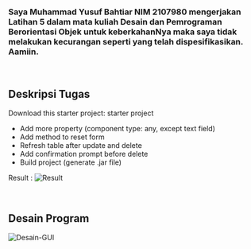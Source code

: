### Saya Muhammad Yusuf Bahtiar NIM 2107980 mengerjakan Latihan 5 dalam mata kuliah Desain dan Pemrograman Berorientasi Objek untuk keberkahanNya maka saya tidak melakukan kecurangan seperti yang telah dispesifikasikan. Aamiin.

<br>

## Deskripsi Tugas
Download this starter project: starter project

* Add more property (component type: any, except text field)
* Add method to reset form
* Refresh table after update and delete
* Add confirmation prompt before delete
* Build project (generate .jar file)

Result :
![Result](https://user-images.githubusercontent.com/100776170/226825159-64c3579c-ef65-4d58-ba21-53b0f1a2e14d.png)

<br>

## Desain Program
![Desain-GUI](https://user-images.githubusercontent.com/100776170/226825485-0ad21503-1554-4ef8-874a-8e70b2a7ca16.png)
